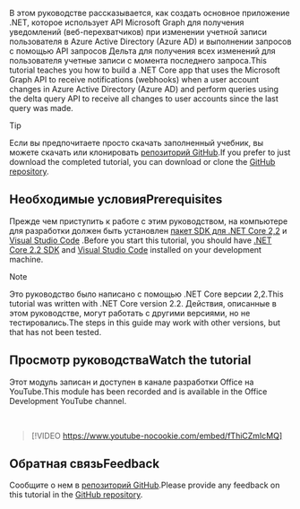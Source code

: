 <!-- markdownlint-disable MD002 MD041 -->

<span data-ttu-id="dcb70-101">В этом руководстве рассказывается, как создать основное приложение .NET, которое использует API Microsoft Graph для получения уведомлений (веб-перехватчиков) при изменении учетной записи пользователя в Azure Active Directory (Azure AD) и выполнении запросов с помощью API запросов Дельта для получения всех изменений для пользователя учетные записи с момента последнего запроса.</span><span class="sxs-lookup"><span data-stu-id="dcb70-101">This tutorial teaches you how to build a .NET Core app that uses the Microsoft Graph API to receive notifications (webhooks) when a user account changes in Azure Active Directory (Azure AD) and perform queries using the delta query API to receive all changes to user accounts since the last query was made.</span></span>

> [!TIP]
> <span data-ttu-id="dcb70-102">Если вы предпочитаете просто скачать заполненный учебник, вы можете скачать или клонировать [репозиторий GitHub](https://github.com/microsoftgraph/msgraph-training-changenotifications).</span><span class="sxs-lookup"><span data-stu-id="dcb70-102">If you prefer to just download the completed tutorial, you can download or clone the [GitHub repository](https://github.com/microsoftgraph/msgraph-training-changenotifications).</span></span>

## <a name="prerequisites"></a><span data-ttu-id="dcb70-103">Необходимые условия</span><span class="sxs-lookup"><span data-stu-id="dcb70-103">Prerequisites</span></span>

<span data-ttu-id="dcb70-104">Прежде чем приступить к работе с этим руководством, на компьютере для разработки должен быть установлен [пакет SDK для .NET Core 2,2](https://dotnet.microsoft.com/download) и [Visual Studio Code](https://code.visualstudio.com/) .</span><span class="sxs-lookup"><span data-stu-id="dcb70-104">Before you start this tutorial, you should have [.NET Core 2.2 SDK](https://dotnet.microsoft.com/download) and [Visual Studio Code](https://code.visualstudio.com/) installed on your development machine.</span></span>

> [!NOTE]
> <span data-ttu-id="dcb70-105">Это руководство было написано с помощью .NET Core версии 2,2.</span><span class="sxs-lookup"><span data-stu-id="dcb70-105">This tutorial was written with .NET Core version 2.2.</span></span> <span data-ttu-id="dcb70-106">Действия, описанные в этом руководстве, могут работать с другими версиями, но не тестировались.</span><span class="sxs-lookup"><span data-stu-id="dcb70-106">The steps in this guide may work with other versions, but that has not been tested.</span></span>

## <a name="watch-the-tutorial"></a><span data-ttu-id="dcb70-107">Просмотр руководства</span><span class="sxs-lookup"><span data-stu-id="dcb70-107">Watch the tutorial</span></span>

<span data-ttu-id="dcb70-108">Этот модуль записан и доступен в канале разработки Office на YouTube.</span><span class="sxs-lookup"><span data-stu-id="dcb70-108">This module has been recorded and is available in the Office Development YouTube channel.</span></span>

<!-- markdownlint-disable MD033 MD034 -->
<br/>

> [!VIDEO https://www.youtube-nocookie.com/embed/fThiCZmIcMQ]
<!-- markdownlint-enable MD033 MD034 -->

## <a name="feedback"></a><span data-ttu-id="dcb70-109">Обратная связь</span><span class="sxs-lookup"><span data-stu-id="dcb70-109">Feedback</span></span>

<span data-ttu-id="dcb70-110">Сообщите о нем в [репозиторий GitHub](https://github.com/microsoftgraph/msgraph-training-changenotifications).</span><span class="sxs-lookup"><span data-stu-id="dcb70-110">Please provide any feedback on this tutorial in the [GitHub repository](https://github.com/microsoftgraph/msgraph-training-changenotifications).</span></span>
